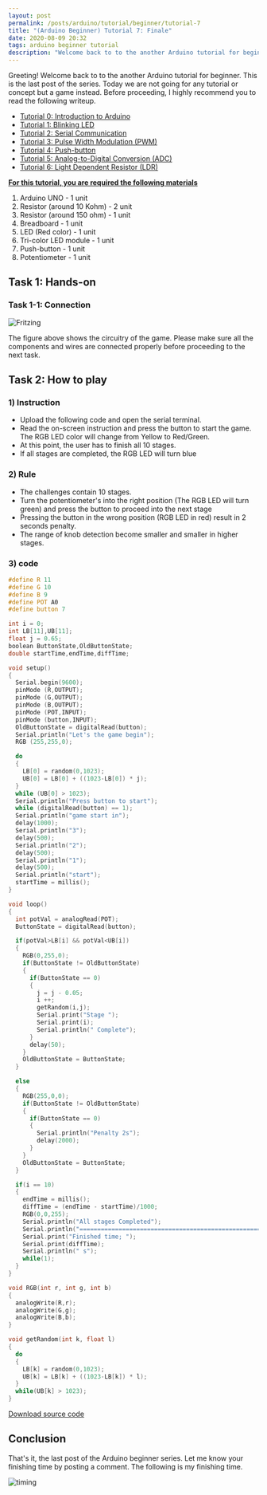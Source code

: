 ```yaml
---
layout: post
permalink: /posts/arduino/tutorial/beginner/tutorial-7
title: "(Arduino Beginner) Tutorial 7: Finale"
date: 2020-08-09 20:32
tags: arduino beginner tutorial
description: "Welcome back to to the another Arduino tutorial for beginner. This is the last post of the series. I recommend you to read the following writeup."
---
```


Greeting! Welcome back to to the another Arduino tutorial for beginner. This is the last post of the series. Today we are not going for any tutorial or concept but a game instead. Before proceeding, I highly recommend you to read the following writeup.

- [Tutorial 0: Introduction to Arduino](https://deskel.github.io/posts/arduino/tutorial/beginner/tutorial-0)
- [Tutorial 1: Blinking LED](https://deskel.github.io/posts/arduino/tutorial/beginner/tutorial-1)
- [Tutorial 2: Serial Communication](https://deskel.github.io/posts/arduino/tutorial/beginner/tutorial-2)
- [Tutorial 3: Pulse Width Modulation (PWM)](https://deskel.github.io/posts/arduino/tutorial/beginner/tutorial-3)
- [Tutorial 4: Push-button](https://deskel.github.io/posts/arduino/tutorial/beginner/tutorial-4)
- [Tutorial 5: Analog-to-Digital Conversion (ADC)](https://deskel.github.io/posts/arduino/tutorial/beginner/tutorial-5)
- [Tutorial 6: Light Dependent Resistor (LDR)](https://deskel.github.io/posts/arduino/tutorial/beginner/tutorial-5)

<u><b>For this tutorial, you are required the following materials</b></u>

1. Arduino UNO - 1 unit
1. Resistor (around 10 Kohm) - 2 unit
1. Resistor (around 150 ohm) - 1 unit
1. Breadboard - 1 unit
1. LED (Red color) - 1 unit
1. Tri-color LED module - 1 unit
1. Push-button - 1 unit
1. Potentiometer - 1 unit

## Task 1: Hands-on

### Task 1-1: Connection

![Fritzing](/assets/images/arduino/tutorial/beginner/2020-08-09-tutorial-7/1.webp)

The figure above shows the circuitry of the game. Please make sure all the components and wires are connected properly before proceeding to the next task.

## Task 2: How to play

### 1) Instruction

- Upload the following code and open the serial terminal.
- Read the on-screen instruction and press the button to start the game. The RGB LED color will change from Yellow to Red/Green.
- At this point, the user has to finish all 10 stages.
- If all stages are completed, the RGB LED will turn blue

### 2) Rule

- The challenges contain 10 stages.
- Turn the potentiometer's into the right position (The RGB LED will turn green) and press the button to proceed into the next stage
- Pressing the button in the wrong position (RGB LED in red) result in 2 seconds penalty.
- The range of knob detection become smaller and smaller in higher stages.

### 3) code

```c++
#define R 11
#define G 10
#define B 9
#define POT A0
#define button 7

int i = 0;
int LB[11],UB[11];
float j = 0.65;
boolean ButtonState,OldButtonState;
double startTime,endTime,diffTime;

void setup()
{
  Serial.begin(9600);
  pinMode (R,OUTPUT);
  pinMode (G,OUTPUT);
  pinMode (B,OUTPUT);
  pinMode (POT,INPUT);
  pinMode (button,INPUT);
  OldButtonState = digitalRead(button);
  Serial.println("Let's the game begin");
  RGB (255,255,0);

  do
  {
    LB[0] = random(0,1023);
    UB[0] = LB[0] + ((1023-LB[0]) * j);
  }
  while (UB[0] > 1023);
  Serial.println("Press button to start");
  while (digitalRead(button) == 1);
  Serial.println("game start in");
  delay(1000);
  Serial.println("3");
  delay(500);
  Serial.println("2");
  delay(500);
  Serial.println("1");
  delay(500);
  Serial.println("start");
  startTime = millis();
}

void loop()
{
  int potVal = analogRead(POT);
  ButtonState = digitalRead(button);

  if(potVal>LB[i] && potVal<UB[i])
  {
    RGB(0,255,0);
    if(ButtonState != OldButtonState)
    {
      if(ButtonState == 0)
      {
        j = j - 0.05;
        i ++;
        getRandom(i,j);
        Serial.print("Stage ");
        Serial.print(i);
        Serial.println(" Complete");
      }
      delay(50);
    }
    OldButtonState = ButtonState;
  }

  else
  {
    RGB(255,0,0);
    if(ButtonState != OldButtonState)
    {
      if(ButtonState == 0)
      {
        Serial.println("Penalty 2s");
        delay(2000);
      }
    }
    OldButtonState = ButtonState;
  }

  if(i == 10)
  {
    endTime = millis();
    diffTime = (endTime - startTime)/1000;
    RGB(0,0,255);
    Serial.println("All stages Completed");
    Serial.println("============================================================");
    Serial.print("Finished time; ");
    Serial.print(diffTime);
    Serial.println(" s");
    while(1);
  }
}

void RGB(int r, int g, int b)
{
  analogWrite(R,r);
  analogWrite(G,g);
  analogWrite(B,b);
}

void getRandom(int k, float l)
{
  do
  {
    LB[k] = random(0,1023);
    UB[k] = LB[k] + ((1023-LB[k]) * l);
  }
  while(UB[k] > 1023);
}
```

<a href="https://github.com/DesKel/DesKel.github.io/blob/master/assets/script/arduino/tutorial/beginner/tutorial-7/tutorial-7.ino" class="btn btn-github"  target="_blank"><span class="icon"></span>Download source code</a>

## Conclusion

That's it, the last post of the Arduino beginner series. Let me know your finishing time by posting a comment. The following is my finishing time.

![timing](/assets/images/arduino/tutorial/beginner/2020-08-09-tutorial-7/2.png)
